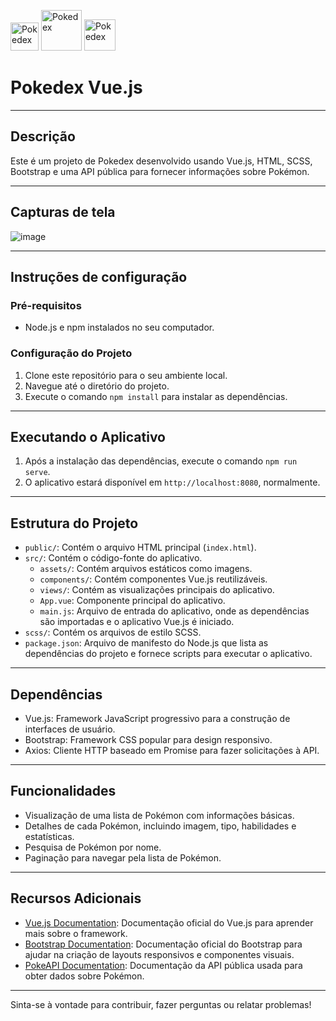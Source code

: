 
 <img src="https://i.pinimg.com/originals/12/66/04/126604ef41d65461caf308a63b2ad9b2.png" alt="Pokedex" width="45"> <img src="https://imagensemoldes.com.br/wp-content/uploads/2020/04/Pikachu-com-Fundo-Transparente-1024x919.png" alt="Pokedex" width="65"> <img src="https://i1.wp.com/www.multarte.com.br/wp-content/uploads/2019/03/001bulbasaur_pokemon_mystery_dungeon_explorers_of_sky.png?fit=696%2C661&ssl=1" alt="Pokedex" width="50">

# Pokedex Vue.js   

---

## Descrição

Este é um projeto de Pokedex desenvolvido usando Vue.js, HTML, SCSS, Bootstrap e uma API pública para fornecer informações sobre Pokémon.

---

## Capturas de tela
![image](https://github.com/gabrieladnz/web-challenge-maino/assets/100526271/0d6e4462-dee0-40fb-8efc-e3a11cf504fa)

---
## Instruções de configuração

### Pré-requisitos

- Node.js e npm instalados no seu computador.

### Configuração do Projeto

1. Clone este repositório para o seu ambiente local.
2. Navegue até o diretório do projeto.
3. Execute o comando `npm install` para instalar as dependências.

---

## Executando o Aplicativo

1. Após a instalação das dependências, execute o comando `npm run serve`.
2. O aplicativo estará disponível em `http://localhost:8080`, normalmente.

---

## Estrutura do Projeto

- `public/`: Contém o arquivo HTML principal (`index.html`).
- `src/`: Contém o código-fonte do aplicativo.
  - `assets/`: Contém arquivos estáticos como imagens.
  - `components/`: Contém componentes Vue.js reutilizáveis.
  - `views/`: Contém as visualizações principais do aplicativo.
  - `App.vue`: Componente principal do aplicativo.
  - `main.js`: Arquivo de entrada do aplicativo, onde as dependências são importadas e o aplicativo Vue.js é iniciado.
- `scss/`: Contém os arquivos de estilo SCSS.
- `package.json`: Arquivo de manifesto do Node.js que lista as dependências do projeto e fornece scripts para executar o aplicativo.

---

## Dependências

- Vue.js: Framework JavaScript progressivo para a construção de interfaces de usuário.
- Bootstrap: Framework CSS popular para design responsivo.
- Axios: Cliente HTTP baseado em Promise para fazer solicitações à API.

---

## Funcionalidades

- Visualização de uma lista de Pokémon com informações básicas.
- Detalhes de cada Pokémon, incluindo imagem, tipo, habilidades e estatísticas.
- Pesquisa de Pokémon por nome.
- Paginação para navegar pela lista de Pokémon.

---

## Recursos Adicionais

- [Vue.js Documentation](https://vuejs.org/v2/guide/): Documentação oficial do Vue.js para aprender mais sobre o framework.
- [Bootstrap Documentation](https://getbootstrap.com/docs/5.0/getting-started/introduction/): Documentação oficial do Bootstrap para ajudar na criação de layouts responsivos e componentes visuais.
- [PokeAPI Documentation](https://pokeapi.co/docs/v2): Documentação da API pública usada para obter dados sobre Pokémon.

---

Sinta-se à vontade para contribuir, fazer perguntas ou relatar problemas!
